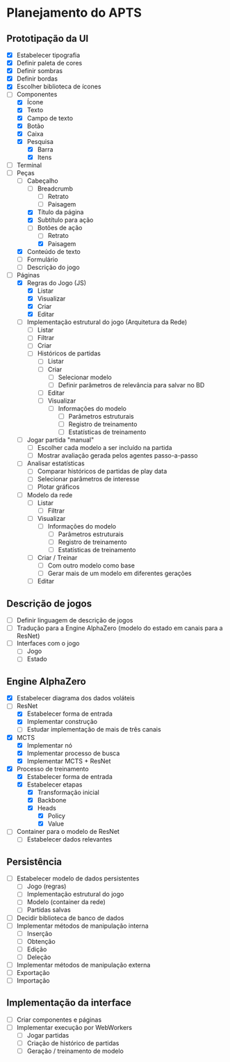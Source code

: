 # Planejamento do APTS

## Prototipação da UI

- [X] Estabelecer tipografia
- [X] Definir paleta de cores
- [X] Definir sombras
- [X] Definir bordas
- [X] Escolher biblioteca de ícones
- [ ] Componentes
  - [X] Ícone
  - [X] Texto
  - [X] Campo de texto
  - [X] Botão
  - [X] Caixa
  - [X] Pesquisa
    - [X] Barra
    - [X] Itens
- [ ] Terminal
- [ ] Peças
  - [ ] Cabeçalho
    - [ ] Breadcrumb
      - [ ] Retrato
      - [ ] Paisagem
    - [X] Título da página
    - [X] Subtítulo para ação
    - [ ] Botões de ação
      - [ ] Retrato
      - [X] Paisagem
  - [X] Conteúdo de texto
  - [ ] Formulário
  - [ ] Descrição do jogo
- [ ] Páginas
  - [X] Regras do Jogo (JS)
    - [X] Listar
    - [X] Visualizar
    - [X] Criar
    - [X] Editar
  - [ ] Implementação estrutural do jogo (Arquitetura da Rede)
    - [ ] Listar
    - [ ] Filtrar
    - [ ] Criar
    - [ ] Históricos de partidas
      - [ ] Listar
      - [ ] Criar
        - [ ] Selecionar modelo
        - [ ] Definir parâmetros de relevância para salvar no BD
      - [ ] Editar
      - [ ] Visualizar
        - [ ] Informações do modelo
          - [ ] Parâmetros estruturais
          - [ ] Registro de treinamento
          - [ ] Estatísticas de treinamento
  - [ ] Jogar partida "manual"
    - [ ] Escolher cada modelo a ser incluído na partida
    - [ ] Mostrar avaliação gerada pelos agentes passo-a-passo
  - [ ] Analisar estatísticas
    - [ ] Comparar históricos de partidas de play data
    - [ ] Selecionar parâmetros de interesse
    - [ ] Plotar gráficos
  - [ ] Modelo da rede
    - [ ] Listar
      - [ ] Filtrar
    - [ ] Visualizar
      - [ ] Informações do modelo
        - [ ] Parâmetros estruturais
        - [ ] Registro de treinamento
        - [ ] Estatísticas de treinamento
    - [ ] Criar / Treinar
      - [ ] Com outro modelo como base
      - [ ] Gerar mais de um modelo em diferentes gerações
    - [ ] Editar

## Descrição de jogos

- [ ] Definir linguagem de descrição de jogos
- [ ] Tradução para a Engine AlphaZero (modelo do estado em canais para a ResNet)
- [ ] Interfaces com o jogo
  - [ ] Jogo
  - [ ] Estado

## Engine AlphaZero

- [X] Estabelecer diagrama dos dados voláteis
- [ ] ResNet
  - [X] Estabelecer forma de entrada
  - [X] Implementar construção
  - [ ] Estudar implementação de mais de três canais
- [X] MCTS
  - [X] Implementar nó
  - [X] Implementar processo de busca
  - [X] Implementar MCTS + ResNet
- [X] Processo de treinamento
  - [X] Estabelecer forma de entrada
  - [X] Estabelecer etapas
    - [X] Transformação inicial
    - [X] Backbone
    - [X] Heads
      - [X] Policy
      - [X] Value
- [ ] Container para o modelo de ResNet
  - [ ] Estabelecer dados relevantes

## Persistência

- [ ] Estabelecer modelo de dados persistentes
  - [ ] Jogo (regras)
  - [ ] Implementação estrutural do jogo
  - [ ] Modelo (container da rede)
  - [ ] Partidas salvas
- [ ] Decidir biblioteca de banco de dados
- [ ] Implementar métodos de manipulação interna
  - [ ] Inserção
  - [ ] Obtenção
  - [ ] Edição
  - [ ] Deleção
- [ ] Implementar métodos de manipulação externa
- [ ] Exportação
- [ ] Importação

## Implementação da interface

- [ ] Criar componentes e páginas
- [ ] Implementar execução por WebWorkers
  - [ ] Jogar partidas
  - [ ] Criação de histórico de partidas
  - [ ] Geração / treinamento de modelo
